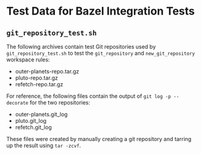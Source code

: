 Test Data for Bazel Integration Tests
=====================================

`git_repository_test.sh`
------------------------

The following archives contain test Git repositories used by
`git_repository_test.sh` to test the `git_repository` and `new_git_repository`
workspace rules:

* outer-planets-repo.tar.gz
* pluto-repo.tar.gz
* refetch-repo.tar.gz

For reference, the following files contain the output of `git log -p --decorate`
for the two repositories:

* outer-planets.git_log
* pluto.git_log
* refetch.git_log

These files were created by manually creating a git repository and tarring up
the result using `tar -zcvf`.
